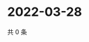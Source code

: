 # 2022-03-28

共 0 条

<!-- BEGIN WEIBO -->
<!-- 最后更新时间 Mon Mar 28 2022 03:10:00 GMT+0800 (China Standard Time) -->

<!-- END WEIBO -->
